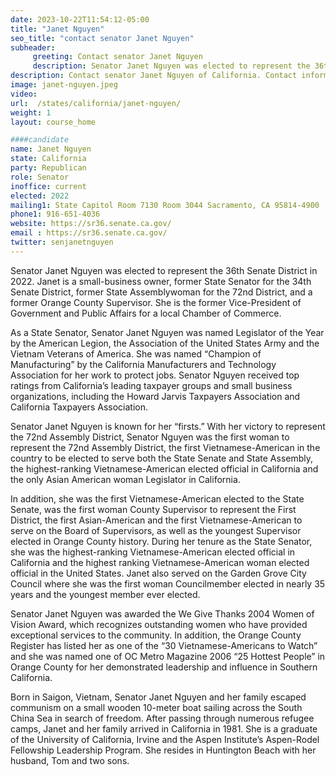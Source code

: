 ```yaml
---
date: 2023-10-22T11:54:12-05:00
title: "Janet Nguyen"
seo_title: "contact senator Janet Nguyen"
subheader:
     greeting: Contact senator Janet Nguyen
     description: Senator Janet Nguyen was elected to represent the 36th Senate District in 2022. Janet is a small-business owner, former State Senator for the 34th Senate District, former State Assemblywoman for the 72nd District, and a former Orange County Supervisor.
description: Contact senator Janet Nguyen of California. Contact information for Janet Nguyen includes email address, phone number, and mailing address.
image: janet-nguyen.jpeg
video:
url:  /states/california/janet-nguyen/
weight: 1
layout: course_home

####candidate
name: Janet Nguyen
state: California
party: Republican
role: Senator
inoffice: current
elected: 2022
mailing1: State Capitol Room 7130 Room 3044 Sacramento, CA 95814-4900
phone1: 916-651-4036
website: https://sr36.senate.ca.gov/
email : https://sr36.senate.ca.gov/
twitter: senjanetnguyen
---
```


Senator Janet Nguyen was elected to represent the 36th Senate District in 2022. Janet is a small-business owner, former State Senator for the 34th Senate District, former State Assemblywoman for the 72nd District, and a former Orange County Supervisor. She is the former Vice-President of Government and Public Affairs for a local Chamber of Commerce.

As a State Senator, Senator Janet Nguyen was named Legislator of the Year by the American Legion, the Association of the United States Army and the Vietnam Veterans of America. She was named “Champion of Manufacturing” by the California Manufacturers and Technology Association for her work to protect jobs. Senator Nguyen received top ratings from California’s leading taxpayer groups and small business organizations, including the Howard Jarvis Taxpayers Association and California Taxpayers Association.

Senator Janet Nguyen is known for her “firsts.” With her victory to represent the 72nd Assembly District, Senator Nguyen was the first woman to represent the 72nd Assembly District, the first Vietnamese-American in the country to be elected to serve both the State Senate and State Assembly, the highest-ranking Vietnamese-American elected official in California and the only Asian American woman Legislator in California.

In addition, she was the first Vietnamese-American elected to the State Senate, was the first woman County Supervisor to represent the First District, the first Asian-American and the first Vietnamese-American to serve on the Board of Supervisors, as well as the youngest Supervisor elected in Orange County history. During her tenure as the State Senator, she was the highest-ranking Vietnamese-American elected official in California and the highest ranking Vietnamese-American woman elected official in the United States. Janet also served on the Garden Grove City Council where she was the first woman Councilmember elected in nearly 35 years and the youngest member ever elected.

Senator Janet Nguyen was awarded the We Give Thanks 2004 Women of Vision Award, which recognizes outstanding women who have provided exceptional services to the community. In addition, the Orange County Register has listed her as one of the “30 Vietnamese-Americans to Watch” and she was named one of OC Metro Magazine 2006 “25 Hottest People” in Orange County for her demonstrated leadership and influence in Southern California.

Born in Saigon, Vietnam, Senator Janet Nguyen and her family escaped communism on a small wooden 10-meter boat sailing across the South China Sea in search of freedom. After passing through numerous refugee camps, Janet and her family arrived in California in 1981. She is a graduate of the University of California, Irvine and the Aspen Institute’s Aspen-Rodel Fellowship Leadership Program. She resides in Huntington Beach with her husband, Tom and two sons.
